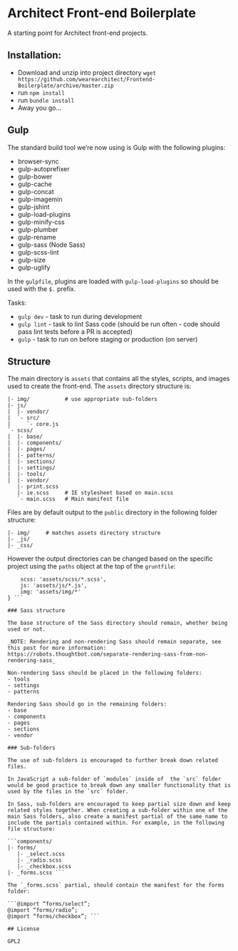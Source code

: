 Architect Front-end Boilerplate
===============================

A starting point for Architect front-end projects.

## Installation:

- Download and unzip into project directory 
```wget https://github.com/wearearchitect/Frontend-Boilerplate/archive/master.zip```
- run `npm install`
- run `bundle install`
- Away you go…

## Gulp

The standard build tool we’re now using is Gulp with the following plugins:

- browser-sync
- gulp-autoprefixer
- gulp-bower
- gulp-cache
- gulp-concat
- gulp-imagemin
- gulp-jshint
- gulp-load-plugins
- gulp-minify-css
- gulp-plumber
- gulp-rename
- gulp-sass (Node Sass)
- gulp-scss-lint
- gulp-size
- gulp-uglify

In the `gulpfile`, plugins are loaded with `gulp-load-plugins` so should be used with the `$.` prefix.

Tasks:

- `gulp dev` - task to run during development
- `gulp lint` - task to lint Sass code (should be run often - code should pass lint tests before a PR is accepted)
- `gulp` - task to run on before staging or production (on server)

## Structure

The main directory is `assets` that contains all the styles, scripts, and images used to create the front-end. The `assets` directory structure is:

```assets/
|- img/           # use appropriate sub-folders 
|- js/
|  |- vendor/
|  `- src/
|     `- core.js
`- scss/
|  |- base/
|  |- components/
|  |- pages/
|  |- patterns/
|  |- sections/
|  |- settings/
|  |- tools/
|  |- vendor/
   |- print.scss
   |- ie.scss     # IE stylesheet based on main.scss
   `- main.scss   # Main manifest file
```

Files are by default output to the `public` directory in the following folder structure:

```public/
|- img/     # matches assets directory structure
|- _js/
|- _css/
```

However the output directories can be changed based on the specific project using the `paths` object at the top of the `gruntfile`:

```paths = {
	scss: 'assets/scss/*.scss',
	js: 'assets/js/*.js',
	img: 'assets/img/*'
} ```

### Sass structure

The base structure of the Sass directory should remain, whether being used or not.

_NOTE: Rendering and non-rendering Sass should remain separate, see this post for more information: https://robots.thoughtbot.com/separate-rendering-sass-from-non-rendering-sass_

Non-rendering Sass should be placed in the following folders:
- tools
- settings
- patterns

Rendering Sass should go in the remaining folders:
- base
- components
- pages
- sections
- vendor

### Sub-folders

The use of sub-folders is encouraged to further break down related files. 

In JavaScript a sub-folder of `modules` inside of  the `src` folder would be good practice to break down any smaller functionality that is used by the files in the `src` folder. 

In Sass, sub-folders are encouraged to keep partial size down and keep related styles together. When creating a sub-folder within one of the main Sass folders, also create a manifest partial of the same name to include the partials contained within. For example, in the following file structure:

```components/
|- forms/
   |- _select.scss
   |- _radio.scss
   |- _checkbox.scss
|- _forms.scss ```

The `_forms.scss` partial, should contain the manifest for the forms folder:

```@import “forms/select”;
@import “forms/radio”;
@import “forms/checkbox”; ```

## License

GPL2
